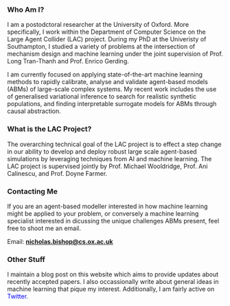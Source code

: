 ### Who Am I?

I am a postodctoral researcher at the University of Oxford. More specifically, 
I work within the Department of Computer Science on the Large Agent Collider (LAC) 
project. During my PhD at the Univeristy of Southampton, I studied a variety of problems at the intersection of mechanism design and machine learning under the joint supervision of 
Prof. Long Tran-Thanh and Prof. Enrico Gerding.

I am currently focused on applying state-of-the-art machine
learning methods to rapidly calibrate, analyse and validate agent-based models (ABMs) of large-scale complex systems. My recent work includes the use of generalised variational inference to search for realistic synthetic populations, 
and finding interpretable surrogate models for ABMs through causal abstraction. 

### What is the LAC Project?

The overarching technical goal of the LAC project is to effect a step change in our ability to develop and deploy robust large scale agent-based simulations by leveraging techniques from AI and machine learning. The LAC project is supervised jointly by Prof. Michael Wooldridge, Prof. Ani Calinescu, and Prof. Doyne Farmer.

### Contacting Me
If you are an agent-based modeller interested in how machine learning might be applied
to your problem, or conversely a machine learning specialist interested in dicussing the unique challenges ABMs present, feel free to shoot me an email. 

Email: **nicholas.bishop@cs.ox.ac.uk**

### Other Stuff
I maintain a blog post on this website which aims to provide updates about recently accepted papers. I also occassionally write about general ideas in machine learning that pique my interest. Additionally, I am fairly active on <span style="color:blue">Twitter</span>. 

